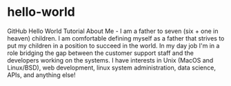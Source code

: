 # hello-world
GitHub Hello World Tutorial
About Me - I am a father to seven (six + one in heaven) children.  I am comfortable defining myself as a father that strives to put my children in a position to succeed in the world.  In my day job I'm in a role bridging the gap between the customer support staff and the developers working on the systems.  I have interests in Unix (MacOS and Linux/BSD), web development, linux system administration, data science, APIs, and anything else! 
